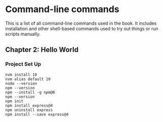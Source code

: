 # Command-line commands

This is a list of all command-line commands used in the book. It includes
installation and other shell-based commands used to try out things or
run scripts manually.

## Chapter 2: Hello World

### Project Set Up

```
nvm install 10
nvm alias default 10
node --version
npm --version
npm --install -g npm@6
npm --version
npm init
npm install express@4
npm uninstall express
npm install --save express@4
```

